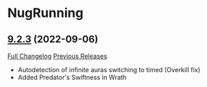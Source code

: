 # NugRunning

## [9.2.3](https://github.com/rgd87/NugRunning/tree/9.2.3) (2022-09-06)
[Full Changelog](https://github.com/rgd87/NugRunning/compare/9.2.2...9.2.3) [Previous Releases](https://github.com/rgd87/NugRunning/releases)

- Autodetection of infinite auras switching to timed (Overkill fix)  
- Added Predator's Swiftness in Wrath  
